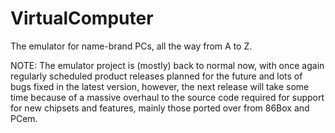 # VirtualComputer
The emulator for name-brand PCs, all the way from A to Z.

NOTE: The emulator project is (mostly) back to normal now, with once again regularly scheduled product releases planned for the future and lots of bugs fixed in the latest version, however, the next release will take some time because of a massive overhaul to the source code required for support for new chipsets and features, mainly those ported over from 86Box and PCem.
